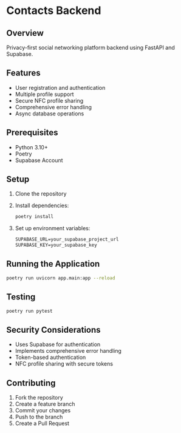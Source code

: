 # Contacts Backend

## Overview

Privacy-first social networking platform backend using FastAPI and Supabase.

## Features

- User registration and authentication
- Multiple profile support
- Secure NFC profile sharing
- Comprehensive error handling
- Async database operations

## Prerequisites

- Python 3.10+
- Poetry
- Supabase Account

## Setup

1. Clone the repository
2. Install dependencies:

   ```bash
   poetry install
   ```

3. Set up environment variables:

   ```md
   SUPABASE_URL=your_supabase_project_url
   SUPABASE_KEY=your_supabase_key
   ```

## Running the Application

```bash
poetry run uvicorn app.main:app --reload
```

## Testing

```bash
poetry run pytest
```

## Security Considerations

- Uses Supabase for authentication
- Implements comprehensive error handling
- Token-based authentication
- NFC profile sharing with secure tokens

## Contributing

1. Fork the repository
2. Create a feature branch
3. Commit your changes
4. Push to the branch
5. Create a Pull Request
